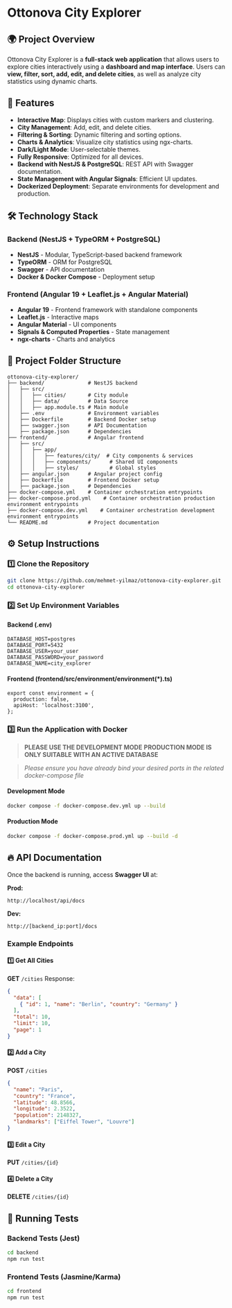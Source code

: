 # Ottonova City Explorer

## 🌍 Project Overview

Ottonova City Explorer is a **full-stack web application** that allows users to explore cities interactively using a **dashboard and map interface**. Users can **view, filter, sort, add, edit, and delete cities**, as well as analyze city statistics using dynamic charts.

## 🚀 Features

- **Interactive Map**: Displays cities with custom markers and clustering.
- **City Management**: Add, edit, and delete cities.
- **Filtering & Sorting**: Dynamic filtering and sorting options.
- **Charts & Analytics**: Visualize city statistics using ngx-charts.
- **Dark/Light Mode**: User-selectable themes.
- **Fully Responsive**: Optimized for all devices.
- **Backend with NestJS & PostgreSQL**: REST API with Swagger documentation.
- **State Management with Angular Signals**: Efficient UI updates.
- **Dockerized Deployment**: Separate environments for development and production.

## 🛠 Technology Stack

### **Backend (NestJS + TypeORM + PostgreSQL)**

- **NestJS** - Modular, TypeScript-based backend framework
- **TypeORM** - ORM for PostgreSQL
- **Swagger** - API documentation
- **Docker & Docker Compose** - Deployment setup

### **Frontend (Angular 19 + Leaflet.js + Angular Material)**

- **Angular 19** - Frontend framework with standalone components
- **Leaflet.js** - Interactive maps
- **Angular Material** - UI components
- **Signals & Computed Properties** - State management
- **ngx-charts** - Charts and analytics

## 📂 Project Folder Structure
```
ottonova-city-explorer/
├── backend/              # NestJS backend
│   ├── src/
│   │   ├── cities/       # City module
│   │   ├── data/         # Data Source
│   │   ├── app.module.ts # Main module
│   ├── .env              # Environment variables
│   ├── Dockerfile        # Backend Docker setup
│   ├── swagger.json      # API Documentation
│   ├── package.json      # Dependencies
├── frontend/             # Angular frontend
│   ├── src/
│   │   ├── app/
│   │   │   ├── features/city/  # City components & services
│   │   │   ├── components/      # Shared UI components
│   │   │   ├── styles/          # Global styles
│   ├── angular.json      # Angular project config
│   ├── Dockerfile        # Frontend Docker setup
│   ├── package.json      # Dependencies
├── docker-compose.yml    # Container orchestration entrypoints
├── docker-compose.prod.yml    # Container orchestration production environment entrypoints
├── docker-compose.dev.yml    # Container orchestration development environment entrypoints
└── README.md             # Project documentation
```

## ⚙️ Setup Instructions

### **1️⃣ Clone the Repository**
```sh
git clone https://github.com/mehmet-yilmaz/ottonova-city-explorer.git
cd ottonova-city-explorer
```

### **2️⃣ Set Up Environment Variables**

#### **Backend (.env)**
```
DATABASE_HOST=postgres
DATABASE_PORT=5432
DATABASE_USER=your_user
DATABASE_PASSWORD=your_password
DATABASE_NAME=city_explorer
```

#### **Frontend (frontend/src/environment/environment(*).ts)**
```
export const environment = {
  production: false,
  apiHost: 'localhost:3100',
};

```

### **3️⃣ Run the Application with Docker**

> **PLEASE USE THE DEVELOPMENT MODE**
> **PRODUCTION MODE IS ONLY SUITABLE WITH AN ACTIVE DATABASE**

> _Please ensure you have already bind your desired ports in the related docker-compose file_

#### **Development Mode**
```sh
docker compose -f docker-compose.dev.yml up --build
```

#### **Production Mode**
```sh
docker compose -f docker-compose.prod.yml up --build -d
```

## 🔥 API Documentation

Once the backend is running, access **Swagger UI** at:

**Prod:**
```
http://localhost/api/docs
```

**Dev:**
```
http://[backend_ip:port]/docs
```

### **Example Endpoints**

#### **1️⃣ Get All Cities**
**GET** `/cities`
Response:
```json
{
  "data": [
    { "id": 1, "name": "Berlin", "country": "Germany" }
  ],
  "total": 10,
  "limit": 10,
  "page": 1
}
```

#### **2️⃣ Add a City**
**POST** `/cities`
```json
{
  "name": "Paris",
  "country": "France",
  "latitude": 48.8566,
  "longitude": 2.3522,
  "population": 2148327,
  "landmarks": ["Eiffel Tower", "Louvre"]
}
```

#### **3️⃣ Edit a City**
**PUT** `/cities/{id}`

#### **4️⃣ Delete a City**
**DELETE** `/cities/{id}`

## 🧪 Running Tests

### **Backend Tests (Jest)**
```sh
cd backend
npm run test
```

### **Frontend Tests (Jasmine/Karma)**
```sh
cd frontend
npm run test
```


